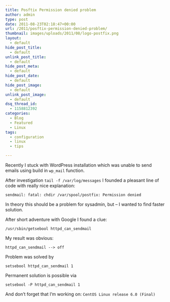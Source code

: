 ```yaml
---
title: Posftix Permission denied problem
author: admin
type: post
date: 2011-08-23T02:18:47+00:00
url: /2011/posftix-permission-denied-problem/
thumbnail: images/uploads/2011/08/logo-postfix.png
layout:
  - default
hide_post_title:
  - default
unlink_post_title:
  - default
hide_post_meta:
  - default
hide_post_date:
  - default
hide_post_image:
  - default
unlink_post_image:
  - default
dsq_thread_id:
  - 1158812392
categories:
  - Blog
  - Featured
  - Linux
tags:
  - configuration
  - linux
  - tips

---
```

Recently I stuck with WordPress installation which was unable to send emails using build in `wp_mail` function.

After investigation `tail -f /var/log/messages` I founded a pleasant line of code with really nice explanation:

`sendmail: fatal: chdir /var/spool/postfix: Permission denied`

In theory this should be a problem for sysadmin, but &#8211; I wanted to find faster solution.

After short adventure with Google I found a clue:

`/usr/sbin/getsebool httpd_can_sendmail`

My result was obvious:

`httpd_can_sendmail --> off`

Problem was solved by

`setsebool httpd_can_sendmail 1`

Permanent solution is possible via

`setsebool -P httpd_can_sendmail 1`

And don&#8217;t forget that I&#8217;m working on: `CentOS Linux release 6.0 (Final)`

